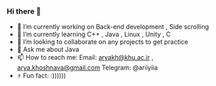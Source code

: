 ### Hi there 👋


- 🔭 I’m currently working on Back-end development , Side scrolling
- 🌱 I’m currently learning C++ , Java , Linux , Unity , C
- 👯 I’m looking to collaborate on any projects to get practice
- 💬 Ask me about Java
- 📫 How to reach me: Email: aryakh@khu.ac.ir , arya.khoshnava@gmail.com   Telegram: @ariiyiia
- ⚡ Fun fact: :))))))

